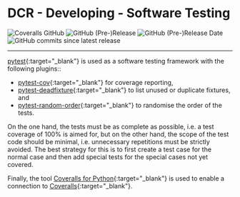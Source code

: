 # DCR - Developing - Software Testing

![Coveralls GitHub](https://img.shields.io/coveralls/github/KonnexionsGmbH/dcr.svg)
![GitHub (Pre-)Release](https://img.shields.io/github/v/release/KonnexionsGmbH/dcr?include_prereleases)
![GitHub (Pre-)Release Date](https://img.shields.io/github/release-date-pre/KonnexionsGmbh/dcr)
![GitHub commits since latest release](https://img.shields.io/github/commits-since/KonnexionsGmbH/dcr/0.9.1)

----

[pytest](https://github.com/pytest-dev/pytest){:target="_blank"} is used as a software testing framework with the following plugins::

- [pytest-cov](https://github.com/pytest-dev/pytest-cov){:target="_blank"} for coverage reporting,
- [pytest-deadfixture](https://github.com/jllorencetti/pytest-deadfixtures){:target="_blank"} to list unused or duplicate fixtures, and
- [pytest-random-order](https://github.com/jbasko/pytest-random-order){:target="_blank"} to randomise the order of the tests.

On the one hand, the tests must be as complete as possible, i.e. a test coverage of 100% is aimed for, but on the other hand, the scope of the test code should be minimal, i.e. unnecessary repetitions must be strictly avoided. 
The best strategy for this is to first create a test case for the normal case and then add special tests for the special cases not yet covered.

Finally, the tool [Coveralls for Python](https://github.com/TheKevJames/coveralls-python){:target="_blank"} is used to enable a connection to [Coveralls](https://coveralls.io/github/KonnexionsGmbH/dcr){:target="_blank"}.
